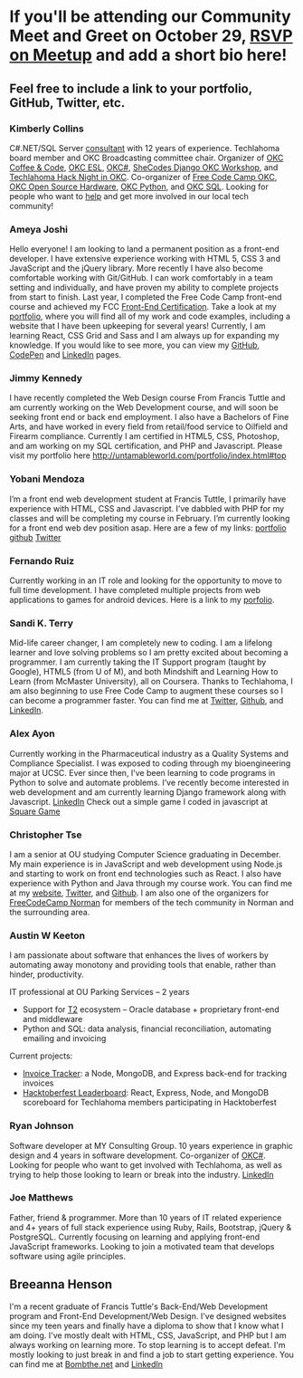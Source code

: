 # If you'll be attending our Community Meet and Greet on October 29, [RSVP on Meetup](https://www.meetup.com/FreeCodeCampOKC/events/254966670/) and add a short bio here!

## Feel free to include a link to your portfolio, GitHub, Twitter, etc.

### Kimberly Collins
C#.NET/SQL Server [consultant](https://www.linkedin.com/in/collins-kimberly/) with 12 years of experience. Techlahoma board member and OKC Broadcasting committee chair. Organizer of [OKC Coffee & Code](https://www.meetup.com/okccoffeeandcode/), [OKC ESL](https://www.meetup.com/OKC-ESL/), [OKC#](https://www.meetup.com/OKC-Sharp/), [SheCodes Django OKC Workshop](http://django-okc.techlahoma.org), and [Techlahoma Hack Night in OKC](https://www.meetup.com/Techlahoma-Foundation/). Co-organizer of [Free Code Camp OKC](https://www.meetup.com/FreeCodeCampOKC/), [OKC Open Source Hardware](https://www.meetup.com/OKC-OSH/), [OKC Python](https://www.meetup.com/okcpython/), and [OKC SQL](https://www.meetup.com/OKCSQL/). Looking for people who want to [help](http://help-wanted.techlahoma.org) and get more involved in our local tech community!

### Ameya Joshi
Hello everyone! I am looking to land a permanent position as a front-end developer. I have extensive experience working with HTML 5, CSS 3 and JavaScript and the jQuery library. More recently I have also become comfortable working with Git/GitHub. I can work comfortably in a team setting and individually, and have proven my ability to complete projects from start to finish. Last year, I completed the Free Code Camp front-end course and achieved my FCC [Front-End Certification](https://www.freecodecamp.org/certification/coderaj7470/legacy-front-end). Take a look at my [portfolio](http://www.coderaj7470.com), where you will find all of my work and code examples, including a website that I have been upkeeping for several years! Currently, I am learning React, CSS Grid and Sass and I am always up for expanding my knowledge. If you would like to see more, you can view my [GitHub](https://github.com/CoderAJ7470), [CodePen](https://codepen.io/CoderAJ/#) and [LinkedIn](https://www.linkedin.com/in/coderaj7470) pages.

### Jimmy Kennedy
I have recently completed the Web Design course From Francis Tuttle and am currently working on the Web Development course, and will soon be seeking front end or back end employment. I also have a Bachelors of Fine Arts, and have worked in every field from retail/food service to Oilfield and Firearm compliance. Currently I am certified in HTML5, CSS, Photoshop, and am working on my SQL certification, and PHP and Javascript. Please visit my portfolio here http://untamableworld.com/portfolio/index.html#top

### Yobani Mendoza
I’m a front end web development student at Francis Tuttle, I primarily have experience with HTML, CSS and Javascript. I’ve dabbled with PHP for my classes and will be completing my course in February. I’m currently looking for a front end web dev position asap. Here are a few of my links: [portfolio]( http://site13.wdd.francistuttle.edu/) [github]( https://github.com/Yobani1987) [Twitter]( https://twitter.com/yobani_mendoza)

### Fernando Ruiz
Currently working in an IT role and looking for the opportunity to move to full time development. I have completed multiple projects from web applications to games for android devices. Here is a link to my [porfolio](https://linuxuser07.github.io/).

### Sandi K. Terry
Mid-life career changer, I am completely new to coding. I am a lifelong learner and love solving problems so I am pretty excited about becoming a programmer. I am currently taking the IT Support program (taught by Google), HTML5 (from U of M), and both Mindshift and Learning How to Learn (from McMaster University), all on Coursera.  Thanks to Techlahoma, I am also beginning to use Free Code Camp to augment these courses so I can become a programmer faster. You can find me at [Twitter](https://twitter.com/langlearnlife), [Github](https://github.com/sktmurdock37), and [LinkedIn](https://linkedin.com/in/sandikterry/).

### Alex Ayon
Currently working in the Pharmaceutical industry as a Quality Systems and Compliance Specialist. I was exposed to coding through my bioengineering major at UCSC. Ever since then, I’ve been learning to code programs in Python to solve and automate problems. I’ve recently become interested in web development and am currently learning Django framework along with Javascript. 
[LinkedIn](https://www.linkedin.com/in/alex-ayon-6509a156/)
Check out a simple game I coded in javascript at [Square Game](https://square-game.herokuapp.com/index.html)


### Christopher Tse
I am a senior at OU studying Computer Science graduating in December. My main experience is in JavaScript and web development using Node.js and starting to work on front end technologies such as React. I also have experience with Python and Java through my course work. You can find me at my [website](https://chris-tse.com), [Twitter](https://twitter.com/chrismtse), and [Github](https://github.com/chris-tse). I am also one of the organizers for [FreeCodeCamp Norman](https://www.meetup.com/FreeCodeCamp-Norman) for members of the tech community in Norman and the surrounding area.

### Austin W Keeton
I am passionate about software that enhances the lives of workers by automating away monotony and providing tools that enable, rather than hinder, productivity.

IT professional at OU Parking Services – 2 years
- Support for [T2](http://www.t2systems.com/home) ecosystem – Oracle database + proprietary front-end and middleware
- Python and SQL: data analysis, financial reconciliation, automating emailing and invoicing

Current projects:
- [Invoice Tracker](https://github.com/austinwk/invoice_tracker): a Node, MongoDB, and Express back-end for tracking invoices
- [Hacktoberfest Leaderboard](https://github.com/austinwk/hacktoberfest_leaderboard): React, Express, Node, and MongoDB scoreboard for Techlahoma members participating in Hacktoberfest

### Ryan Johnson
Software developer at MY Consulting Group. 10 years experience in graphic design and 4 years in software development. Co-organizer of [OKC#](https://www.meetup.com/OKC-Sharp/). Looking for people who want to get involved with Techlahoma, as well as trying to help those looking to learn or break into the industry. [LinkedIn](https://www.linkedin.com/in/ryankeithjohnson)

### Joe Matthews
Father, friend & programmer.  More than 10 years of IT related experience and 4+ years of full stack experience using Ruby, Rails, Bootstrap, jQuery & PostgreSQL. Currently focusing on learning and applying front-end JavaScript frameworks. Looking to join a motivated team that develops software using agile principles.

## Breeanna Henson

I'm a recent graduate of Francis Tuttle's Back-End/Web Development program and Front-End Development/Web Design. I've designed websites since my teen years and finally have a diploma to show that I know what I am doing. I've mostly dealt with HTML, CSS, JavaScript, and PHP but I am always working on learning more. To stop learning is to accept defeat. I'm mostly looking to just break in and find a job to start getting experience. You can find me at [Bombthe.net](http://www.bombthe.net/) and [LinkedIn](https://www.linkedin.com/in/breeannahenson24/)
